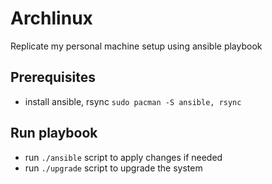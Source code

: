 # Archlinux

Replicate my personal machine setup using ansible playbook

## Prerequisites

* install ansible, rsync `sudo pacman -S ansible, rsync`


## Run playbook

* run `./ansible` script to apply changes if needed
* run `./upgrade` script to upgrade the system
